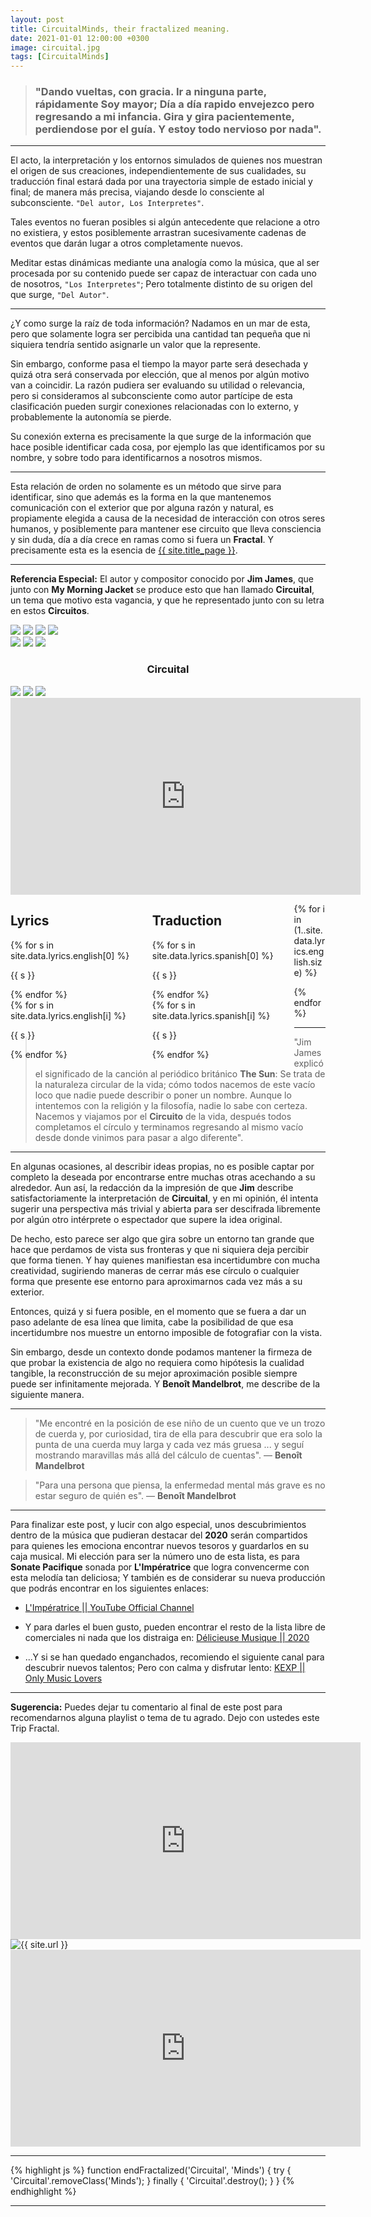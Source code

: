 ```yaml
---
layout: post
title: CircuitalMinds, their fractalized meaning.
date: 2021-01-01 12:00:00 +0300
image: circuital.jpg
tags: [CircuitalMinds]
---
```

><h3><strong>"Dando vueltas, con gracia. Ir a ninguna parte, rápidamente Soy mayor; Día a día rapido envejezco pero regresando a mi infancia. Gira y gira pacientemente, perdiendose por el guía. Y estoy todo nervioso por nada".</strong></h3>

***

El acto, la interpretación y los entornos simulados de quienes nos muestran el origen de sus creaciones, independientemente de sus cualidades, su traducción final estará dada por una trayectoria simple de estado inicial y final; de manera más precisa, viajando desde lo consciente al subconsciente. ``` "Del autor, Los Interpretes" ```.

Tales eventos no fueran posibles si algún antecedente que relacione a otro no existiera, y estos posiblemente arrastran sucesivamente cadenas de eventos que darán lugar a otros completamente nuevos.

Meditar estas dinámicas mediante una analogía como la música, que al ser procesada por su contenido puede ser capaz de interactuar con cada uno de nosotros, ``` "Los Interpretes" ```; Pero totalmente distinto de su origen del que surge, ``` "Del Autor" ```.

***

 ¿Y como surge la raíz de toda información? Nadamos en un mar de esta, pero que solamente logra ser percibida una cantidad tan pequeña que ni siquiera tendría sentido asignarle un valor que la represente.

Sin embargo, conforme pasa el tiempo la mayor parte será desechada y quizá otra será conservada por elección, que al menos por algún motivo van a coincidir. La razón pudiera ser evaluando su utilidad o relevancia, pero si consideramos al subconsciente como autor partícipe de esta clasificación pueden surgir conexiones relacionadas con lo externo, y probablemente la autonomía se pierde.

Su conexión externa es precisamente la que surge de la información que hace posible identificar cada cosa, por ejemplo las que identificamos por su nombre, y sobre todo para identificarnos a nosotros mismos. 

***

Esta relación de orden no solamente es un método que sirve para identificar, sino que además es la forma en la que mantenemos comunicación con el exterior que por alguna razón y natural, es propiamente elegida a causa de la necesidad de interacción con otros seres humanos, y posiblemente para mantener ese circuito que lleva consciencia y sin duda, día a día crece en ramas como si fuera un __Fractal__. Y precisamente esta es la esencia de <a href="{{ site.url }}">{{ site.title_page }}</a>.

***

__Referencia Especial:__ El autor y compositor conocido por __Jim James__, que junto con __My Morning Jacket__ se produce esto que han llamado __Circuital__, un tema que motivo esta vagancia, y que he representado junto con su letra en estos __Circuitos__.

<div class="row" id="cover" style="background-image: url('/{{ site.img }}/posts/circuital/cantor.jpeg');">
<img id='cover' class='w-100' src='{{ site.img }}/posts/circuital/cantor.jpeg'>

<img id='cover' class='wl-33' src='/{{ site.img }}/posts/circuital/cantor.jpeg'>
<img id='cover' class='wr-34' src='/{{ site.img }}/posts/circuital/cantor.jpeg'>
<img id='cover' class='wl-33' src='/{{ site.img }}/posts/circuital/cantor.jpeg'>

<div class="wl-33">
<img id='cover' class='wr-33' src='/{{ site.img }}/posts/circuital/cantor.jpeg'>
<img id='cover' class='wr-33' src='/{{ site.img }}/posts/circuital/cantor.jpeg'>
<img id='cover' class='wr-33' src='/{{ site.img }}/posts/circuital/cantor.jpeg'>
</div>

<h3 class="wr-34" style="text-align : center;">Circuital</h3>

<div class="wl-33">
<img id='cover' class='wl-33' src='/{{ site.img }}/posts/circuital/cantor.jpeg'>
<img id='cover' class='wl-33' src='/{{ site.img }}/posts/circuital/cantor.jpeg'>
<img id='cover' class='wl-33' src='/{{ site.img }}/posts/circuital/cantor.jpeg'>
</div>

<iframe width="560" height="315" src="https://www.youtube.com/embed/tARFYFQIGaQ" frameborder="0" allow="accelerometer; autoplay; clipboard-write; encrypted-media; gyroscope; picture-in-picture" allowfullscreen></iframe>
</div>

<div class="row" id="cover" style="background-image: url('/{{ site.img }}/posts/circuital/cascade_0.gif');">
<div class="container" style="float : left; width : 45%">
<h2>Lyrics</h2>
{% for s in site.data.lyrics.english[0] %}  
<p class="lyrics"><span style="height: 26px;">{{ s }}</span><br></p>
{% endfor %}
</div>
<div class="container" style="float : left; width : 45%">
<h2>Traduction</h2>
{% for s in site.data.lyrics.spanish[0] %}  
<p class="lyrics"><span style="height: 26px;">{{ s }}</span><br></p>
{% endfor %}
</div>
</div>

{% for i in (1..site.data.lyrics.english.size) %}
<div class="row" id="cover" style="background-image: url('/{{ site.img }}/posts/circuital/cascade_{{ i }}.gif');">
<div class="container" style="float : left; width : 45%">
{% for s in site.data.lyrics.english[i] %}  
<p class="lyrics"><span style="height: 26px;">{{ s }}</span><br></p>
{% endfor %}
</div>
<div class="container" style="float : left; width : 45%">
{% for s in site.data.lyrics.spanish[i] %}  
<p class="lyrics"><span style="height: 26px;">{{ s }}</span><br></p>
{% endfor %}
</div> 
</div>
{% endfor %}

***

> "Jim James explicó el significado de la canción al periódico británico __The Sun__: Se trata de la naturaleza circular de la vida; cómo todos nacemos de este vacío loco que nadie puede describir o poner un nombre. Aunque lo intentemos con la religión y la filosofía, nadie lo sabe con certeza. Nacemos y viajamos por el __Circuito__ de la vida, después todos completamos el círculo y terminamos regresando al mismo vacío desde donde vinimos para pasar a algo diferente".

***

En algunas ocasiones, al describir ideas propias, no es posible captar por completo la deseada por encontrarse entre muchas otras acechando a su alrededor. Aun así, la redacción da la impresión de que __Jim__ describe satisfactoriamente la interpretación de __Circuital__, y en mi opinión, él intenta sugerir una perspectiva más trivial y abierta para ser descifrada libremente por algún otro intérprete o espectador que supere la idea original.

De hecho, esto parece ser algo que gira sobre un entorno tan grande que hace que perdamos de vista sus fronteras y que ni siquiera deja percibir que forma tienen. Y hay quienes manifiestan esa incertidumbre con mucha creatividad, sugiriendo maneras de cerrar más ese círculo o cualquier forma que presente ese entorno para aproximarnos cada vez más a su exterior.

Entonces, quizá y si fuera posible, en el momento que se fuera a dar un paso adelante de esa línea que limita, cabe la posibilidad de que esa incertidumbre nos muestre un entorno imposible de fotografiar con la vista.

Sin embargo, desde un contexto donde podamos mantener la firmeza de que probar la existencia de algo no requiera como hipótesis la cualidad tangible, la reconstrucción de su mejor aproximación posible siempre puede ser infinitamente mejorada. Y __Benoît Mandelbrot__, me describe de la siguiente manera.

***

> "Me encontré en la posición de ese niño de un cuento que ve un trozo de cuerda y, por curiosidad, tira de ella para descubrir que era solo la punta de una cuerda muy larga y cada vez más gruesa ... y seguí mostrando maravillas más allá del cálculo de cuentas". — __Benoît Mandelbrot__

> "Para una persona que piensa, la enfermedad mental más grave es no estar seguro de quién es". — __Benoît Mandelbrot__

***

Para finalizar este post, y lucir con algo especial, unos descubrimientos dentro de la música que pudieran destacar del __2020__ serán compartidos para quienes les emociona encontrar nuevos tesoros y guardarlos en su caja musical. Mi elección para ser la número uno de esta lista, es para __Sonate Pacifique__ sonada por __L'Impératrice__ que logra convencerme con esta melodía tan deliciosa; Y también es de considerar su nueva producción que podrás encontrar en los siguientes enlaces:

* <a href="https://www.youtube.com/channel/UCQ4mN8NcmaayKkEErES5-Sw"> L'Impératrice  ||  YouTube Official Channel </a>

* Y para darles el buen gusto, pueden encontrar el resto de la lista libre de comerciales ni nada que los distraiga en: <a href="{{ site.url }}/video_app/"> Délicieuse Musique  ||  2020 </a>

* ...Y si se han quedado enganchados, recomiendo el siguiente canal para descubrir nuevos talentos; Pero con calma y disfrutar lento: <a href="{{ site.url }}/video_app/"> KEXP  ||  Only Music Lovers </a>

***

__Sugerencia:__ Puedes dejar tu comentario al final de este post para recomendarnos alguna playlist o tema de tu agrado. Dejo con ustedes este Trip Fractal.

<div class="row">
<div class="w-100">
<iframe width="560" height="315" src="https://www.youtube.com/embed/PD2XgQOyCCk" frameborder="0" allow="accelerometer; autoplay; clipboard-write; encrypted-media; gyroscope; picture-in-picture" allowfullscreen></iframe>
</div>
<div id="cover" class="w-50" style="background-image: url('/{{ site.img }}/posts/circuital.jpg')"></div>
<img id="cover" class="reveal-in w-50" alt="{{ site.url }}" src="{{ site.logo }}">
<div class="w-100">
<iframe width="560" height="315" src="https://www.youtube.com/embed/jiRUH9b33dA" frameborder="0" allow="accelerometer; autoplay; clipboard-write; encrypted-media; gyroscope; picture-in-picture" allowfullscreen></iframe>
</div>
</div>

***

{% highlight js %}
  function endFractalized('Circuital', 'Minds') {
    try { 
      'Circuital'.removeClass('Minds');
    }
    finally {
      'Circuital'.destroy();
    }
}
{% endhighlight %}

***

